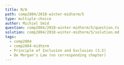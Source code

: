 ```yaml
---
title: N/A
path: comp2804/2018-winter-midterm/5
type: multiple-choice
author: Michiel Smid
question: comp2804/2018-winter-midterm/5/question.ts
solution: comp2804/2018-winter-midterm/5/solution.md
tags:
  - comp2804
  - comp2804-midterm
  - Principle of Inclusion and Exclusion (3.5)
  - De Morgan's Law (no corresponding chapter)
---
```

